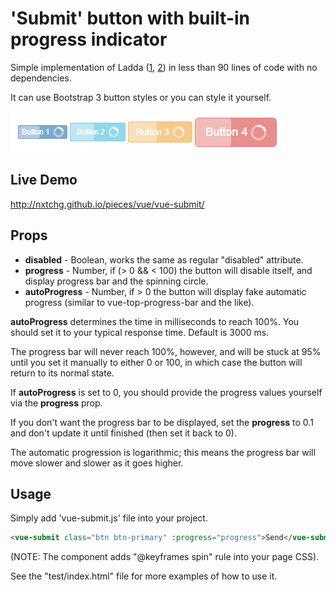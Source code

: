 
# 'Submit' button with built-in progress indicator

Simple implementation of Ladda ([1](http://lab.hakim.se/ladda/), [2](https://msurguy.github.io/ladda-bootstrap/)) in less than 90 lines of code with no dependencies.

It can use Bootstrap 3 button styles or you can style it yourself.

![vue-submit example](vue-submit-example.png)

## Live Demo

http://nxtchg.github.io/pieces/vue/vue-submit/

## Props

* **disabled** - Boolean, works the same as regular "disabled" attribute.
* **progress** - Number, if (> 0 && < 100) the button will disable itself, and display progress bar and the spinning circle.
* **autoProgress** - Number, if > 0 the button will display fake automatic progress (similar to vue-top-progress-bar and the like).

**autoProgress** determines the time in milliseconds to reach 100%. You should set it to your typical response time. Default is 3000 ms.

The progress bar will never reach 100%, however, and will be stuck at 95% until you set it manually to either 0 or 100, in which case the button will return to its normal state.

If **autoProgress** is set to 0, you should provide the progress values yourself via the **progress** prop.

If you don't want the progress bar to be displayed, set the **progress** to 0.1 and don't update it until finished (then set it back to 0).

The automatic progression is logarithmic; this means the progress bar will move slower and slower as it goes higher.

## Usage

Simply add 'vue-submit.js' file into your project.

```html
<vue-submit class="btn btn-primary" :progress="progress">Send</vue-submit>
```

(NOTE: The component adds "@keyframes spin" rule into your page CSS).

See the "test/index.html" file for more examples of how to use it.
